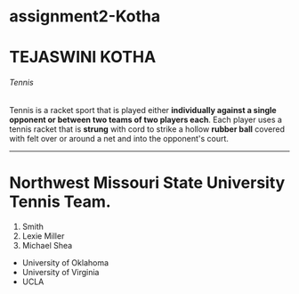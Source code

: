 # assignment2-Kotha
# TEJASWINI KOTHA
###### Tennis
Tennis is a racket sport that is played either **individually against a single opponent or between two teams of two players each**. Each player uses a tennis racket that is **strung** with cord to strike a hollow **rubber ball** covered with felt over or around a net and into the opponent's court.

___
#  Northwest Missouri State University Tennis Team.
1. Smith
2. Lexie Miller
3. Michael Shea
* University of Oklahoma
* University of Virginia
* UCLA
    

